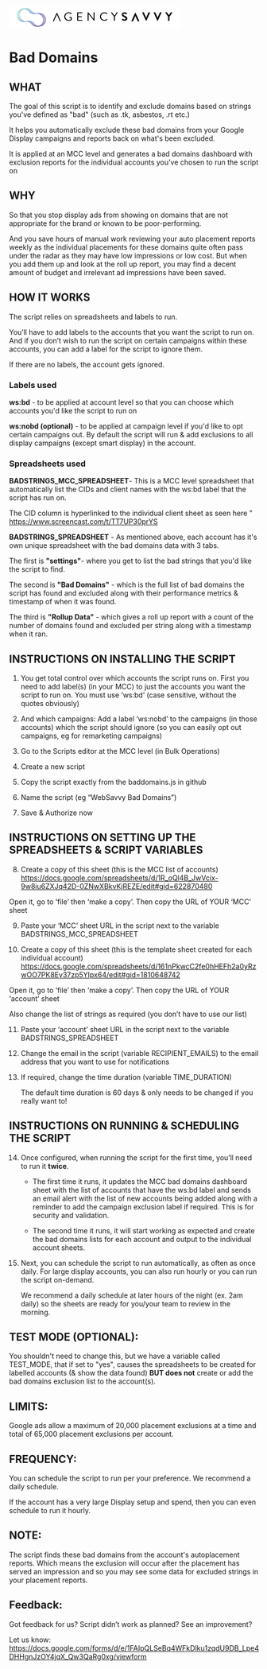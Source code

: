 
![Image of agencysavvy](https://github.com/agencysavvy/bad-domains/blob/master/AS_343X43.png)


# Bad Domains 

## WHAT

The goal of this script is to identify and exclude domains based on strings you've defined as "bad" (such as .tk, asbestos, .rt etc.)


It helps you automatically exclude these bad domains from your Google Display campaigns and reports back on what's been excluded.

It is applied at an MCC level and generates a bad domains dashboard with exclusion reports for the individual accounts you’ve chosen to run the script on




## WHY

So that you stop display ads from showing on domains that are not appropriate for the brand or known to be poor-performing.


And you save hours of manual work reviewing your auto placement reports weekly as the individual placements for these domains quite often pass under the radar as they may have low impressions or low cost. 
But when you add them up and look at the roll up report, you may find a decent amount of budget and irrelevant ad impressions have been saved.




## HOW IT WORKS

The script relies on spreadsheets and labels to run.

You’ll have to add labels to the accounts that you want the script to run on. And if you don’t wish to run the script on certain campaigns within these accounts, you can add a label for the script to ignore them.
 
If there are no labels, the account gets ignored.


### Labels used

**ws:bd** - to be applied at account level so that you can choose which accounts you'd like the script to run on

**ws:nobd (optional)** - to be applied at campaign level if you'd like to opt certain campaigns out. By default the script will run & add exclusions to all display campaigns (except smart display) in the account.

### Spreadsheets used

**BADSTRINGS_MCC_SPREADSHEET**- This is a MCC level spreadsheet that automatically list the CIDs and client names with the ws:bd label that the script has run on. 

The CID column is hyperlinked to the individual client sheet as seen here " https://www.screencast.com/t/TT7UP30prYS


**BADSTRINGS_SPREADSHEET** - As mentioned above, each account has it's own unique spreadsheet with the bad domains data with 3 tabs.

The first is **"settings"**- where you get to list the bad strings that you'd like the script to find.

The second is **"Bad Domains"** - which is the full list of bad domains the script has found and excluded along with their performance metrics & timestamp of when it was found.

The third is **"Rollup Data"** - which gives a roll up report with a count of the number of domains found and excluded per string along with a timestamp when it ran.





## INSTRUCTIONS ON INSTALLING THE SCRIPT

1. You get total control over which accounts the script runs on.
   First you need to add label(s) (in your MCC) to just the accounts you want the script to run on. You must use ‘ws:bd’ (case sensitive, without the quotes obviously)

2. And which campaigns: Add a label ‘ws:nobd’ to the campaigns (in those accounts) which the script should ignore (so you can easily opt    out campaigns, eg for remarketing campaigns)

3. Go to the Scripts editor at the MCC level (in Bulk Operations)

4. Create a new script

5. Copy the script exactly from the baddomains.js in github

6. Name the script (eg “WebSavvy Bad Domains”) 

7. Save & Authorize now




## INSTRUCTIONS ON SETTING UP THE SPREADSHEETS & SCRIPT VARIABLES

8. Create a copy of this sheet (this is the MCC list of accounts) https://docs.google.com/spreadsheets/d/1R_oQl4B_JwVcix-9w8iu6ZXJq42D-0ZNwXBkvKjREZE/edit#gid=622870480  

  Open it, go to ‘file’ then ‘make a copy’. Then copy the URL of YOUR ‘MCC’ sheet

9. Paste your ‘MCC’ sheet URL in the script next to the variable BADSTRINGS_MCC_SPREADSHEET

10. Create a copy of this sheet (this is the template sheet created for each individual account) https://docs.google.com/spreadsheets/d/161nPkwcC2fe0hHEFh2a0yRzwOO7PK8Ey37zp5YIpx64/edit#gid=1810648742  

   Open it, go to ‘file’ then ‘make a copy’. Then copy the URL of YOUR ‘account’ sheet

   Also change the list of strings as required (you don’t have to use our list)

11. Paste your ‘account’ sheet URL in the script next to the variable BADSTRINGS_SPREADSHEET

12. Change the email in the script (variable RECIPIENT_EMAILS) to the email address that you want to use for notifications

13. If required, change the time duration (variable TIME_DURATION)

    The default time duration is 60 days & only needs to be changed if you really want to!




## INSTRUCTIONS ON RUNNING & SCHEDULING THE SCRIPT

14. Once configured, when running the script for the first time, you’ll need to run it **twice**.

       - The first time it runs, it updates the MCC bad domains dashboard sheet with the list of accounts that have the ws:bd label and sends an email alert with the list of new accounts being added along with a reminder to add the campaign exclusion label if required. This is for security and validation.
       
       - The second time it runs, it will start working as expected and create the bad domains lists for each account and output to the individual account sheets.  
       
15. Next, you can schedule the script to run automatically, as often as once daily. For large display accounts, you can also run hourly or you can run the script on-demand.

    We recommend a daily schedule at later hours of the night (ex. 2am daily) so the sheets are ready for you/your team to review in the morning.
    
    
    
    
## TEST MODE (OPTIONAL):

You shouldn't need to change this, but we have a variable called TEST_MODE, that if set to "yes", causes the spreadsheets to be created for labelled accounts (& show the data found) **BUT does not** create or add the bad domains exclusion list to the account(s).




## LIMITS:

Google ads allow a maximum of 20,000 placement exclusions at a time and total of 65,000 placement exclusions per account.




## FREQUENCY:

You can schedule the script to run per your preference. We recommend a daily schedule.

If the account has a very large Display setup and spend, then you can even schedule to run it hourly.



## NOTE:

The script finds these bad domains from the account's autoplacement reports.
Which means the exclusion will occur after the placement has served an impression and so you may see some data for excluded strings in your placement reports.




## Feedback:

Got feedback for us? Script didn’t work as planned? See an improvement?

Let us know:
https://docs.google.com/forms/d/e/1FAIpQLSeBq4WFkDlku1zqdU9DB_Lpe4DHHgnJzOY4jqX_Qw3QaRg0xg/viewform







